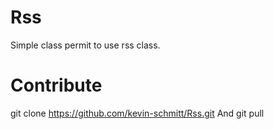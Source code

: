 # Rss
Simple class permit to use rss class.  

# Contribute
git clone https://github.com/kevin-schmitt/Rss.git
And git pull
